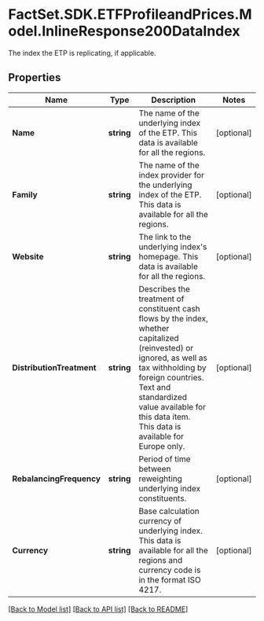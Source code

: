 # FactSet.SDK.ETFProfileandPrices.Model.InlineResponse200DataIndex
The index the ETP is replicating, if applicable.

## Properties

Name | Type | Description | Notes
------------ | ------------- | ------------- | -------------
**Name** | **string** | The name of the underlying index of the ETP. This data is available for all the regions. | [optional] 
**Family** | **string** | The name of the index provider for the underlying index of the ETP. This data is available for all the regions. | [optional] 
**Website** | **string** | The link to the underlying index&#39;s homepage. This data is available for all the regions. | [optional] 
**DistributionTreatment** | **string** | Describes the treatment of constituent cash flows by the index, whether capitalized (reinvested) or ignored, as well as tax withholding by foreign countries. Text and standardized value available for this data item. This data is available for Europe only. | [optional] 
**RebalancingFrequency** | **string** | Period of time between reweighting underlying index constituents. | [optional] 
**Currency** | **string** | Base calculation currency of underlying index. This data is available for all the regions and currency code is in the format ISO 4217. | [optional] 

[[Back to Model list]](../README.md#documentation-for-models) [[Back to API list]](../README.md#documentation-for-api-endpoints) [[Back to README]](../README.md)

